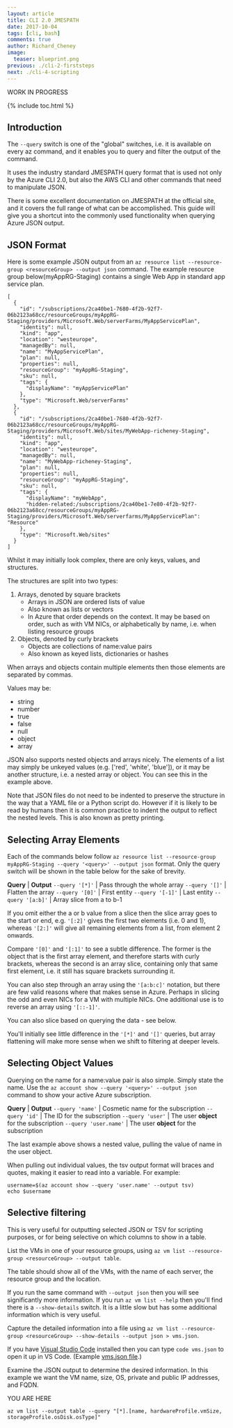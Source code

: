 ```yaml
---
layout: article
title: CLI 2.0 JMESPATH
date: 2017-10-04
tags: [cli, bash]
comments: true
author: Richard_Cheney
image:
  teaser: blueprint.png
previous: ./cli-2-firststeps
next: ./cli-4-scripting
---
```

WORK IN PROGRESS

{% include toc.html %}

## Introduction 

The ```--query``` switch is one of the "global" switches, i.e. it is available on every az command, and it enables you to query and filter the output of the command.  

It uses the industry standard JMESPATH query format that is used not only by the Azure CLI 2.0, but also the AWS CLI and other commands  that need to manipulate JSON. 

There is some excellent documentation on JMESPATH at the official site, and it covers the full range of what can be accomplished.  This guide will give you a shortcut into the commonly used functionality when querying Azure JSON output.  

## JSON Format

Here is some example JSON output from an ```az resource list --resource-group <resourceGroup> --output json``` command.  The example resource group below(myAppRG-Staging) contains a single Web App in standard app service plan.

```
[
  {
    "id": "/subscriptions/2ca40be1-7680-4f2b-92f7-06b2123a68cc/resourceGroups/myAppRG-Staging/providers/Microsoft.Web/serverFarms/MyAppServicePlan",
    "identity": null,
    "kind": "app",
    "location": "westeurope",
    "managedBy": null,
    "name": "MyAppServicePlan",
    "plan": null,
    "properties": null,
    "resourceGroup": "myAppRG-Staging",
    "sku": null,
    "tags": {
      "displayName": "myAppServicePlan"
    },
    "type": "Microsoft.Web/serverFarms"
  },
  {
    "id": "/subscriptions/2ca40be1-7680-4f2b-92f7-06b2123a68cc/resourceGroups/myAppRG-Staging/providers/Microsoft.Web/sites/MyWebApp-richeney-Staging",
    "identity": null,
    "kind": "app",
    "location": "westeurope",
    "managedBy": null,
    "name": "MyWebApp-richeney-Staging",
    "plan": null,
    "properties": null,
    "resourceGroup": "myAppRG-Staging",
    "sku": null,
    "tags": {
      "displayName": "myWebApp",
      "hidden-related:/subscriptions/2ca40be1-7e80-4f2b-92f7-06b2123a68cc/resourceGroups/myAppRG-Staging/providers/Microsoft.Web/serverfarms/MyAppServicePlan": "Resource"
    },
    "type": "Microsoft.Web/sites"
  }
]
```

Whilst it may initially look complex, there are only keys, values, and structures.

The structures are split into two types:

1. Arrays, denoted by square brackets
   * Arrays in JSON are ordered lists of value
   * Also known as lists or vectors
   * In Azure that order depends on the context.  It may be based on order, such as with VM NICs, or alphabetically by name, i.e. when listing resource groups
2. Objects, denoted by curly brackets
   * Objects are collections of name:value pairs
   * Also known as keyed lists, dictionaries or hashes 

When arrays and objects contain multiple elements then those elements are separated by commas.

Values may be:
* string
* number
* true
* false
* null
* object
* array

JSON also supports nested objects and arrays nicely.  The elements of a list may simply be unkeyed values (e.g. ['red', 'white', 'blue']), or it may be another structure, i.e. a nested array or object.  You can see this in the example above.

Note that JSON files do not need to be indented to preserve the structure in the way that a YAML file or a Python script do.  However if it is likely to be read by humans then it is common practice to indent the output to reflect the nested levels.  This is also known as pretty printing.  

## Selecting Array Elements

Each of the commands below follow ```az resource list --resource-group myAppRG-Staging --query '<query>' --output json``` format.  Only the query switch will be shown in the table below for the sake of brevity. 

**Query** | **Output**
```--query '[*]'``` | Pass through the whole array
```--query '[]'``` | Flatten the array
```--query '[0]'``` | First entity 
```--query '[-1]'``` | Last entity
```--query '[a:b]'``` | Array slice from a to b-1

If you omit either the a or b value from a slice then the slice array goes to the start or end, e.g. ```'[:2]'``` gives the first two elements (i.e. 0 and 1), whereas ```'[2:]'``` will give all remaining elements from a list, from element 2 onwards.

Compare ```'[0]'``` and ```'[:1]'``` to see a subtle difference.  The former is the object that is the first array element, and therefore starts with curly brackets, whereas the second is an array slice, containing only that same first element, i.e. it still has square brackets surrounding it. 

You can also step through an array using the ```'[a:b:c]'``` notation, but there are few valid reasons where that makes sense in Azure.  Perhaps in slicing the odd and even NICs for a VM with multiple NICs. One additional use is to reverse an array using ```'[::-1]'```.   

You can also slice based on querying the data - see below.

You'll initially see little difference in the ```'[*]'``` and ```'[]'``` queries, but array flattening will make more sense when we shift to filtering at deeper levels.

## Selecting Object Values

Querying on the name for a name:value pair is also simple.  Simply state the name.  Use the ```az account show --query '<query>' --output json``` command to show your active Azure subscription.

**Query** | **Output**
```--query 'name'``` | Cosmetic name for the subscription
```--query 'id'``` | The ID for the subscription
```--query 'user'``` | The user **object** for the subscription
```--query 'user.name'``` | The user **object** for the subscription

The last example above shows a nested value, pulling the value of name in the user object.

When pulling out individual values, the tsv output format will braces and quotes, making it easier to read into a variable.  For example: 

```
username=$(az account show --query 'user.name' --output tsv)
echo $username 
```

## Selective filtering

This is very useful for outputting selected JSON or TSV for scripting purposes, or for being selective on which columns to show in a table.  

List the VMs in one of your resource groups, using ```az vm list --resource-group <resourceGroup> --output table```. 

The table should show all of the VMs, with the name of each server, the resource group and the location.

If you run the same command with ```--output json``` then you will see significantly more information.  If you run ```az vm list --help``` then you'll find there is a ```--show-details``` switch.  It is a little slow but has some additional information which is very useful.

Capture the detailed information into a file using ```az vm list --resource-group <resourceGroup> --show-details --output json > vms.json```.  

If you have [Visual Studio Code](/guides/prereqs/vscode) installed then you can type ```code vms.json``` to open it up in VS Code. (Example <a href="/guides/cli/vms.json" target="json">vms.json file</a>.)

Examine the JSON output to determine the desired information.  In this example we want the VM name, size, OS, private and public IP addresses, and FQDN. 

YOU ARE HERE

```az vm list --output table --query "[*].[name, hardwareProfile.vmSize, storageProfile.osDisk.osType]"```